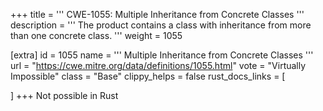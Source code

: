 +++
title = '''
CWE-1055: Multiple Inheritance from Concrete Classes
'''
description	= '''
The product contains a class with inheritance from more than one concrete class.
'''
weight = 1055

[extra]
id = 1055
name = '''
Multiple Inheritance from Concrete Classes
'''
url = "https://cwe.mitre.org/data/definitions/1055.html"
vote = "Virtually Impossible"
class = "Base"
clippy_helps = false
rust_docs_links = [
	
]
+++
Not possible in Rust